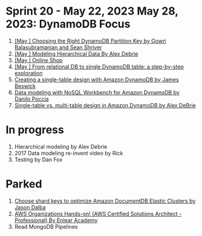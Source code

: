 <h1>Sprint 20 - May 22, 2023	May 28, 2023: DynamoDB Focus</h1>

1. [[May ] Choosing the Right DynamoDB Partition Key by Gowri Balasubramanian and Sean Shriver](https://aws.amazon.com/blogs/database/choosing-the-right-dynamodb-partition-key/)
2. [[May ] Modeling Hierarchical Data By Alex Debrie](https://www.dynamodbguide.com/hierarchical-data/)
3. [[May ] Online Shop](https://github.com/aws-samples/amazon-dynamodb-design-patterns/tree/master/examples/an-online-shop)
4. [[May ] From relational DB to single DynamoDB table: a step-by-step exploration](https://www.trek10.com/blog/dynamodb-single-table-relational-modeling)
5. [Creating a single-table design with Amazon DynamoDB by James Beswick](https://aws.amazon.com/blogs/compute/creating-a-single-table-design-with-amazon-dynamodb/)
6. [Data modeling with NoSQL Workbench for Amazon DynamoDB by Danilo Poccia](https://aws.amazon.com/blogs/database/data-modeling-with-nosql-workbench-for-amazon-dynamodb/)
7. [Single-table vs. multi-table design in Amazon DynamoDB by Alex DeBrie](https://aws.amazon.com/blogs/database/single-table-vs-multi-table-design-in-amazon-dynamodb/)

# In progress

1. Hierarchical modeling by Alex Debrie
2. 2017 Data modeling re-invent video by Rick
3. Testing by Dan Fox

# Parked

1. [Choose shard keys to optimize Amazon DocumentDB Elastic Clusters by Jason Dalba](https://aws.amazon.com/blogs/database/choose-shard-keys-to-optimize-amazon-documentdb-elastic-clusters/)
2. [AWS Organizations Hands-on! (AWS Certified Solutions Architect - Professional) By Enlear Academy](https://www.youtube.com/watch?v=jtKqYM9GjNM)
3. Read MongoDB Pipelines